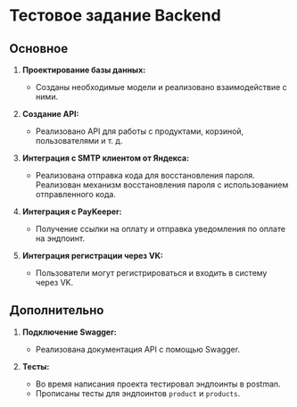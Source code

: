 # Тестовое задание Backend

## Основное

1. **Проектирование базы данных:**
   - Созданы необходимые модели и реализовано взаимодействие с ними.
  
2. **Создание API:**
   - Реализовано API для работы с продуктами, корзиной, пользователями и т. д.

3. **Интеграция с SMTP клиентом от Яндекса:**
   - Реализована отправка кода для восстановления пароля. Реализован механизм восстановления пароля с использованием отправленного кода.

4. **Интеграция с PayKeeper:**
   - Получение ссылки на оплату и отправка уведомления по оплате на эндпоинт.
     
5. **Интеграция регистрации через VK:**
   - Пользователи могут регистрироваться и входить в систему через VK.


## Дополнительно

1. **Подключение Swagger:**
   - Реализована документация API с помощью Swagger.

2. **Тесты:**
   - Во время написания проекта тестировал эндпоинты в postman.
   - Прописаны тесты для эндпоинтов `product` и `products`.
  
